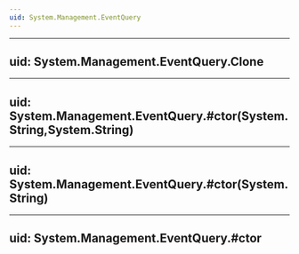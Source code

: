 ```yaml
---
uid: System.Management.EventQuery
---
```


---
uid: System.Management.EventQuery.Clone
---

---
uid: System.Management.EventQuery.#ctor(System.String,System.String)
---

---
uid: System.Management.EventQuery.#ctor(System.String)
---

---
uid: System.Management.EventQuery.#ctor
---
